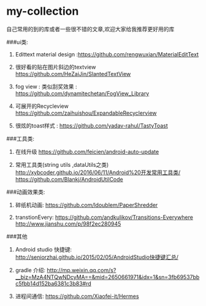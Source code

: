 ﻿# my-collection
自己常用的到的库或者一些很不错的文章,欢迎大家给我推荐更好用的库

###ui类:

1. Edittext material design  :https://github.com/rengwuxian/MaterialEditText

2. 很好看的贴在图片斜边的textview https://github.com/HeZaiJin/SlantedTextView

3. fog view : 类似刮奖效果 : https://github.com/dynamitechetan/FogView_Library

4. 可展开的Recycleview https://github.com/zaihuishou/ExpandableRecyclerview

5. 很炫的toast样式 :  https://github.com/yadav-rahul/TastyToast

###工具类:

1. 在线升级
https://github.com/feicien/android-auto-update

2. 常用工具类(string utils ,dataUtils之类)
http://xybcoder.github.io/2016/06/11/Android%20开发常用工具类/
https://github.com/Blankj/AndroidUtilCode

###动画效果类:

1. 碎纸机动画:
https://github.com/ldoublem/PaperShredder

2. transtionEvery:
https://github.com/andkulikov/Transitions-Everywhere
http://www.jianshu.com/p/98f2ec280945

###其他

1. Android studio 快捷键:
http://seniorzhai.github.io/2015/02/05/AndroidStudio快捷键汇总/

2. gradle 介绍: 
http://mp.weixin.qq.com/s?__biz=MzA4NTQwNDcyMA==&mid=2650661971&idx=1&sn=3fb69537bbc5fbb14d152ba6381c3b83#rd

3. 进程间通信:
https://github.com/Xiaofei-it/Hermes


